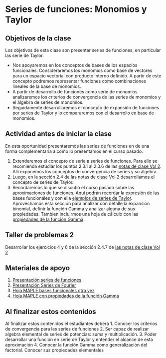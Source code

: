 # Series de funciones: Monomios y Taylor

## Objetivos de la clase
Los objetivos de esta clase son presentar series de funciones, en particular las serie de Taylor.
 + Nos apoyaremos en los conceptos de bases de los espacios funcionales. Consideraremos los monomios como base de vectores para un espacio vectorial con producto interno definido. A partir de este concepto podremos representar funciones como combinaciones lineales de la base de monomios.
 + A partir de desarrollo de funciones como serie de monomios analizaremos los criterios de convergencia de las series de monomios y el álgebra de series de monomios.
 + Seguidamente desarrollaremos el concepto de expansión de funciones por series de Taylor y lo compararemos con el desarrollo en base de monomios.

## Actividad antes de iniciar la clase
En esta oportunidad presentaremos las series de funciones en de una forma complementaria a como lo presentamos en el curso pasado.
 1. Extenderemos el concepto de serie a series de funciones. Para ello se recomienda estudiar los puntos 2.3.1 al 2.3.6 de las [notas de clase Vol 2](https://github.com/nunezluis/MisCursos/blob/main/MisMateriales/LibrosCapitulos/VolumenDOS.pdf). Allí exponemos los conceptos de convergencia de series y su álgebra.
 2. Luego, en la sección 2.4 de [las notas de clase Vol 2](https://github.com/nunezluis/MisCursos/blob/main/MisMateriales/LibrosCapitulos/VolumenDOS.pdf) desarrollamos el concepto de series de Taylor.
 3. Recordaremos lo que se discutió el curso pasado sobre las aproximaciones de funciones. Aquí podrán recordar la expresión de las bases funcionales y con ella [ejemplos de series de Taylor](https://htmlpreview.github.io/?https://github.com/nunezluis/MisCursos/blob/main/MisMateriales/ProgramasScripts/BasesFuncionales/BasesFuncionales.html). Aprovechamos esta sección para analizar con detalle la expansión binomial, definir la función Gamma y analizar alguna de sus propiedades. Tambien incluirmos una hoja de cálculo con las [propiedades de la función Gamma](https://htmlpreview.github.io/?https://github.com/nunezluis/MisCursos/blob/main/MisMateriales/ProgramasScripts/FuncionGamma/funcionGamma.html).

## Taller de problemas 2
Desarrollar los ejercicios 4 y 6 de la sección 2.4.7 de [las notas de clase Vol 2](https://github.com/nunezluis/MisCursos/blob/main/MisMateriales/LibrosCapitulos/VolumenDOS.pdf)

## Materiales de apoyo
  1. [Presentación series de funciones](https://github.com/nunezluis/MisCursos/blob/main/MisMateriales/Presentaciones/M2_2_1SerieFunciones.pdf)
  2. [Presentación Series de Fourier](https://github.com/nunezluis/MisCursos/blob/main/MisMateriales/Presentaciones/M2_2_2FourierSeries.pdf)
  3. [Hoja MAPLE bases funcionales otra vez](https://htmlpreview.github.io/?https://github.com/nunezluis/MisCursos/blob/main/MisMateriales/ProgramasScripts/BasesFuncionales/BasesFuncionales.html)
  4. [Hoja MAPLE con propiedades de la función Gamma](https://htmlpreview.github.io/?https://github.com/nunezluis/MisCursos/blob/main/MisMateriales/ProgramasScripts/FuncionGamma/funcionGamma.html)

## Al finalizar estos contenidos
Al finalizar estos contenidos el estudiantes deberá
    1. Conocer los criterios de convergencia para las series de funciones
    2. Ser capaz de realizar algebra elemental de series de potencias: suma y multiplicación.
    3. Poder desarrollar una función en serie de Taylor y entender el alcance de esta aproximación
    4. Conocer la función Gamma como generalización del factorial. Conocer sus propiedades elementales
